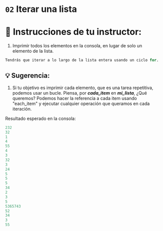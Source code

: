 # `02` Iterar una lista

# 📝 Instrucciones de tu instructor:
1. Imprimir todos los elementos en la consola, en lugar de solo un elemento de la lista.

```py
Tendrás que iterar a lo largo de la lista entera usando un ciclo for.
```

## 💡 Sugerencia:
1. Si tu objetivo es imprimir cada elemento, que es una tarea repetitiva, podemos usar un bucle. Piensa, por ***cada_item*** en ***mi_lista***, ¿Qué queremos? Podemos hacer la referencia a cada item usando "each_item" y ejecutar cualquier operación que queramos en cada iteración.

Resultado esperado en la consola:
```py
232
32
1
4
55
4
3
32
3
24
5
5
5
34
2
3
5
5365743
52
34
3
55
```
